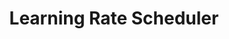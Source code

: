 ---
title: Learning Rate Scheduler
type: docs
prev: docs/01-basics/02-concepts/01-tensor.md
next: docs/01-basics/02-concepts/03-gradient-clipping.md
sidebar:
  open: false
weight: 23
---